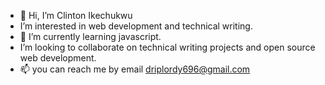 - 👋 Hi, I’m Clinton Ikechukwu
- I’m interested in web development and technical writing.
- 🌱 I’m currently learning javascript.
- I’m looking to collaborate on technical writing projects and open source web development.
- 📫 you can reach me by email driplordy696@gmail.com

<!---
Clintonike/Clintonike is a ✨ special ✨ repository because its `README.md` (this file) appears on your GitHub profile.
You can click the Preview link to take a look at your changes.
--->
